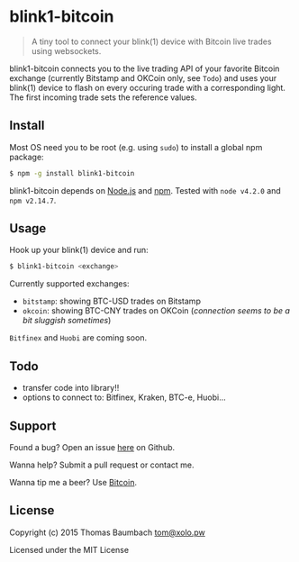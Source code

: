 # blink1-bitcoin

> A tiny tool to connect your blink(1) device with Bitcoin live trades using websockets.

blink1-bitcoin connects you to the live trading API of your favorite Bitcoin exchange (currently Bitstamp and OKCoin only, see `Todo`) and uses your blink(1) device to flash on every occuring trade with a corresponding light. The first incoming trade sets the reference values.

## Install

Most OS need you to be root (e.g. using `sudo`) to install a global npm package:

```sh
$ npm -g install blink1-bitcoin
```

blink1-bitcoin depends on [Node.js](http://nodejs.org/) and [npm](http://npmjs.org/). Tested with `node v4.2.0` and `npm v2.14.7`.

## Usage

Hook up your blink(1) device and run:

```sh
$ blink1-bitcoin <exchange>
```

Currently supported exchanges:
* `bitstamp`: showing BTC-USD trades on Bitstamp
* `okcoin`: showing BTC-CNY trades on OKCoin (*connection seems to be a bit sluggish sometimes*)

`Bitfinex` and `Huobi` are coming soon.

## Todo

* transfer code into library!!
* options to connect to: Bitfinex, Kraken, BTC-e, Huobi...

## Support

Found a bug? Open an issue [here](https://github.com/thbaumbach/blink1-bitcoin/issues) on Github.

Wanna help? Submit a pull request or contact me.

Wanna tip me a beer? Use [Bitcoin](bitcoin:14pSD9AmuNhLDbGRXehxbhwzRSRrkpiAKg).

## License

Copyright (c) 2015 Thomas Baumbach <tom@xolo.pw>

Licensed under the MIT License
